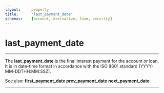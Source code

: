 ```yaml
---
layout:     property
title:      "last_payment_date"
schemas:    [account, derivative, loan, security]
---
```


# last_payment_date

---

The **last_payment_date** is the final interest payment for the account or loan. It is in date-time format in accordance with the ISO 8601 standard (YYYY-MM-DDTHH:MM:SSZ).

See also:
[**first_payment_date**][fpd]
[**prev_payment_date**][ppd]
[**next_payment_date**][npd]

---
[fpd]: https://github.com/suadelabs/fire/blob/master/documentation/first_payment_date.md
[ppd]: https://github.com/suadelabs/fire/blob/master/documentation/prev_payment_date.md
[npd]: https://github.com/suadelabs/fire/blob/master/documentation/next_payment_date.md
